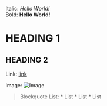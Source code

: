 Italic:         *Hello World!*  <br />
Bold:           **Hello World!**  <br />
# HEADING 1  <br />
## HEADING 2  <br />
Link:           [link](http://github.com)


Image:          ![Image](https://github.githubassets.com/images/modules/logos_page/GitHub-Mark.png)

> Blockquote
List:           * List * List * List
